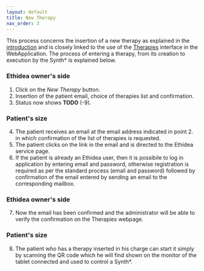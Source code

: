 ```yaml
---
layout: default
title: New Therapy
nav_order: 3
---
```


This process concerns the insertion of a new therapy as explained in the [introduction](https://magnethica.github.io/docs/) and is closely linked to the use of the [Therapies](https://magnethica.github.io/docs/docs/web_application.html#therapies) interface in the WebApplication.
The process of entering a therapy, from its creation to execution by the Synth* is explained below.

### Ethidea owner's side

1. Click on the *New Therapy* button.
2. Insertion of the patient email, choice of therapies list and confirmation.
3. Status now shows **TODO** (-9).

### Patient's size

4. The patient receives an email at the email address indicated in point 2. in which confirmation of the list of therapies is requested.
5. The patient clicks on the link in the email and is directed to the Ethidea service page.
6. If the patient is already an Ethidea user, then it is possibile to log in application by entering email and password, otherwise registration is required as per the standard process (email and password) followed by confirmation of the email entered by sending an email to the corresponding mailbox.

### Ethidea owner's side

7. Now the email has been confirmed and the administrator will be able to verify the confirmation on the Therapies webpage.

### Patient's size

8. The patient who has a therapy inserted in his charge can start it simply by scanning the QR code which he will find shown on the monitor of the tablet connected and used to control a Synth*.
